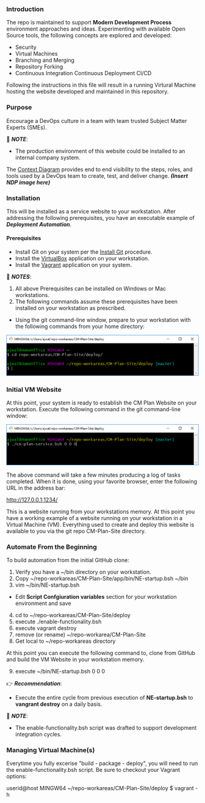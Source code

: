 ### Introduction

The repo is maintained to support **Modern Development Process** environment approaches and ideas. Experimenting with available Open Source tools, the following concepts are explored and developed:

- Security
- Virtual Machines
- Branching and Merging
- Repository Forking
- Continuous Integration Continuous Deployment CI/CD

Following the instructions in this file will result in a running Virtural Machine hosting the website developed and maintained in this repository.
 
### Purpose

Encourage a DevOps culture in a team with team trusted Subject Matter Experts (SMEs).

  :notebook: ***NOTE***:
  
   - The production environment of this website could be installed to an internal company system.

The [Context Diagram](/app/site/teamTools/EMM-CM-ContextDiagram.pdf) provides end to end visibility to the steps, roles, and tools used by a DevOps team to create, test, and deliver change. ***(Insert NDP image here)***

### Installation

This will be installed as a service website to your workstation. After addressing the following prerequisites, you have an executable example of _**Deployment Automation**_.

#### Prerequisites

* Install Git on your system per the [Install Git](/app/site/newstuff/GitInstallationProcedure.adoc) procedure.
* Install the [VirtualBox](https://www.virtualbox.org/) application on your workstation.
* Install the [Vagrant](https://www.vagrantup.com/) application on your system.

:notebook: ***NOTES***:
  
1. All above Prerequisites can be installed on Windows or Mac workstations.
2. The following commands assume these prerequisites have been installed on your workstation as prescribed.

* Using the git command-line window, prepare to your workstation with the following commands from your home directory:

![Prepare Workstation](/images/prepare-ws.png)

### Initial VM Website

At this point, your system is ready to establish the CM Plan Website on your workstation. Execute the following command in the git command-line window:

![Build WS Website](/images/build-ws-website-vm.png)

The above command will take a few minutes producing a log of tasks completed. When it is done, using your favorite browser, enter the following URL in the address bar:

http://127.0.0.1:1234/

This is a website running from your workstations memory. At this point you have a working example of a website running on your workstation in a Virtual Machine (VM). Everything used to create and deploy this website is available to you via the git repo CM-Plan-Site directory.

### Automate From the Beginning

To build automation from the initial GitHub clone:
1. Verify you have a ~/bin directory on your workstation. 
2. Copy ~/repo-workareas/CM-Plan-Site/app/bin/NE-startup.bsh ~/bin
3. vim ~/bin/NE-startup.bsh
 - Edit **Script Confgiuration variables** section for your workstation environment and save
4. cd to ~/repo-workareas/CM-Plan-Site/deploy
5. execute ./enable-functionality.bsh
6. execute vagrant destroy
7. remove (or rename) ~/repo-workarea/CM-Plan-Site
8. Get local to ~/repo-workareas directory

At this point you can execute the following command to, clone from GitHub and build the VM Website in your workstation memory.

9. execute ~/bin/NE-startup.bsh 0 0 0

:point_right: ***Recommendation***:

- Execute the entire cycle from previous execution of **NE-startup.bsh** to **vangrant destroy** on a daily basis.

:notebook: ***NOTE***:

- The enable-functionality.bsh script was drafted to support development integration cycles.
  
### Managing Virtual Machine(s)

Everytime you fully excerise "build - package - deploy", you will need to run the enable-functionality.bsh script. Be sure to checkout your Vagrant options:

userid@host MINGW64 ~/repo-workareas/CM-Plan-Site/deploy
$ vagrant -h
